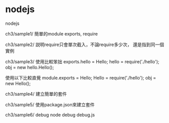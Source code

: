 nodejs
======

nodejs

ch3/sample1/
  簡單的module
  exports, require

ch3/sample2/
  説明require只會單次截入，不論require多少次， 還是指到同一個實例

ch3/sample3/
  使用比較笨拙
  exports.hello = Hello;
  hello = require('./hello');
  obj = new hello.Hello();

  使用以下比較直覺
  module.exports = Hello;
  Hello = require('./hello');
  obj = new Hello();


ch3/sample4/
  建立簡單的套件

ch3/sample5/
  使用package.json來建立套件

ch3/sample6/
  debug
  node debug debug.js

